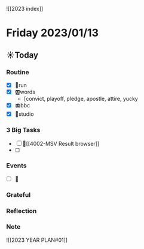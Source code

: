 ![[2023 index]]
# Friday 2023/01/13
## ☀Today
### Routine
- [x] 🏃run
- [x] 🆎words
	- [convict, playoff, pledge, apostle, attire, yucky
- [x] 📻bbc
- [x] 📘studio
### 3 Big Tasks
* [ ] 📌[[4002-MSV Result browser]]
* [ ] 
### Events
* [ ] 📆 
### Grateful
### Reflection
### Note

![[2023 YEAR PLAN#01]]